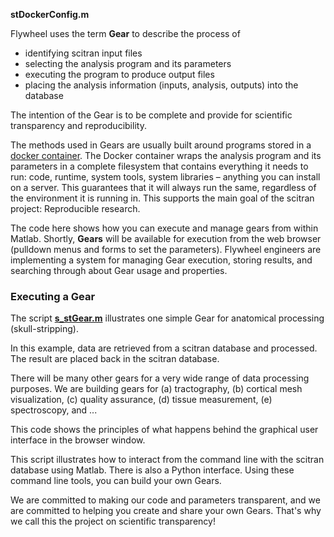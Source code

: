 **stDockerConfig.m**

Flywheel uses the term **Gear** to describe the process of

  * identifying scitran input files
  * selecting the analysis program and its parameters
  * executing the program to produce output files
  * placing the analysis information (inputs, analysis, outputs) into the database

The intention of the Gear is to be complete and provide for scientific transparency and reproducibility.

The methods used in Gears are usually built around programs stored in a [docker container](https://www.docker.com/what-docker).  The Docker container wraps the analysis program and its parameters in a complete filesystem that contains everything it needs to run: code, runtime, system tools, system libraries – anything you can install on a server. This guarantees that it will always run the same, regardless of the environment it is running in.  This supports the main goal of the scitran project:  Reproducible research.

The code here shows how you can execute and manage gears from within Matlab. Shortly, **Gears** will be available for execution from the web browser (pulldown menus and forms to set the parameters).  Flywheel engineers are implementing a system for managing Gear execution, storing results, and searching through about Gear usage and properties.

### Executing a Gear

The script [**s_stGear.m**](https://github.com/scitran/client/blob/master/matlab/scripts/s_stGear.m) illustrates one simple Gear for anatomical processing (skull-stripping).

In this example, data are retrieved from a scitran database and processed. The result are placed back in the scitran
database.

There will be many other gears for a very wide range of data processing purposes. We are building gears for (a) tractography, (b) cortical mesh visualization, (c) quality assurance, (d) tissue measurement, (e) spectroscopy, and ...

This code shows the principles of what happens behind the graphical user interface in the browser window.

This script illustrates how to interact from the command line with the scitran database using Matlab. There is also a Python interface.  Using these command line tools, you can build your own Gears.

We are committed to making our code and parameters transparent, and we are committed to helping you create and share your own Gears.  That's why we call this the project on scientific transparency!


